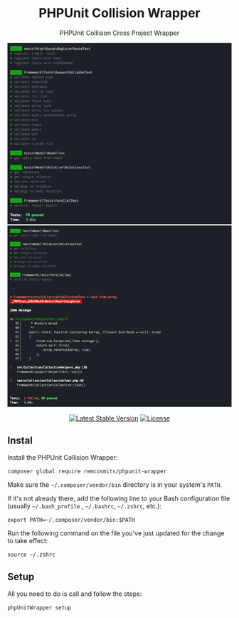 <h1 align="center">PHPUnit Collision Wrapper</h1>

<p align="center">PHPUnit Collision Cross Project Wrapper</p>

<p align="center">
    <img alt="Preview" src="/images/example1.png">
    <img alt="Preview" src="/images/example2.png">
	<p align="center">
		<a href="//packagist.org/packages/remcosmits/phpunit-wrapper"><img alt="Latest Stable Version" src="https://poser.pugx.org/remcosmits/phpunit-wrapper/v"></a>
		<a href="//packagist.org/packages/remcosmits/phpunit-wrapper"><img alt="License" src="https://poser.pugx.org/remcosmits/phpunit-wrapper/license"></a>
	</p>
</p>

## Instal

Install the PHPUnit Collision Wrapper:

```
composer global require remcosmits/phpunit-wrapper
```

Make sure the `~/.composer/vendor/bin` directory is in your system's `PATH`.

If it's not already there, add the following line to your Bash configuration file (usually `~/.bash_profile`
, `~/.bashrc`, `~/.zshrc`, etc.):

```
export PATH=~/.composer/vendor/bin:$PATH
```

Run the following command on the file you've just updated for the change to take effect:

```
source ~/.zshrc
```

## Setup

All you need to do is call and follow the steps:

```
phpUnitWrapper setup
```